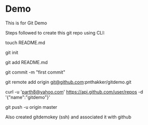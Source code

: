 # Demo

This is for Git Demo

Steps followed to create this git repo using CLI:

touch README.md

git init

git add README.md

git commit -m "first commit"

git remote add origin git@github.com:pnthakker/gitdemo.git

curl -u 'parth8@yahoo.com' https://api.github.com/user/repos -d '{"name":"gitdemo"}'

git push -u origin master

Also created gitdemokey (ssh) and associated it with github